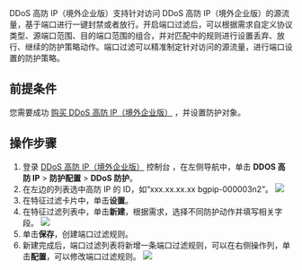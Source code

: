 DDoS 高防 IP（境外企业版）支持针对访问 DDoS 高防 IP（境外企业版）的源流量，基于端口进行一键封禁或者放行。开启端口过滤后，可以根据需求自定义协议类型、源端口范围、目的端口范围的组合，并对匹配中的规则进行设置丢弃、放行、继续的防护策略动作。端口过滤可以精准制定针对访问的源流量，进行端口设置的防护策略。

## 前提条件
您需要成功 [购买 DDoS 高防 IP（境外企业版）](https://cloud.tencent.com/document/product/1014/56255)  ，并设置防护对象。

## 操作步骤
1.  登录 [DDoS 高防 IP（境外企业版）](https://console.cloud.tencent.com/ddos/ddos-basic) 控制台 ，在左侧导航中，单击 **DDOS 高防 IP** > **防护配置** > **DDoS 防护**。
2.  在左边的列表选中高防 IP 的 ID，如“xxx.xx.xx.xx bgpip-000003n2”。
![](https://qcloudimg.tencent-cloud.cn/raw/8522d4bfe3d8ebcc14c11a6403ab22d6.png)
3. 在特征过滤卡片中，单击**设置**。
4. 在特征过滤列表中，单击**新建**，根据需求，选择不同防护动作并填写相关字段。
![](https://qcloudimg.tencent-cloud.cn/raw/033e8daf1e7a65e65007acec694133c0.png)
5. 单击**保存**，创建端口过滤规则。
6. 新建完成后，端口过滤列表将新增一条端口过滤规则，可以在右侧操作列，单击**配置**，可以修改端口过滤规则。
![](https://qcloudimg.tencent-cloud.cn/raw/3f49a6eea496d1e901adea43691d3ecf.png)
